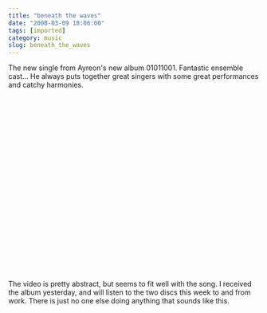 ```yaml
---
title: "beneath the waves"
date: "2008-03-09 18:06:00"
tags: [imported]
category: music
slug: beneath_the_waves
---
```

	
The new single from Ayreon's new album 01011001.  Fantastic ensemble cast...  He always puts together great singers with some great performances and catchy harmonies.

<object width="425" height="355"><param name="movie" value="http://www.youtube.com/v/VYEzZyLyzlM"></param><param name="wmode" value="transparent"></param><embed src="http://www.youtube.com/v/VYEzZyLyzlM" type="application/x-shockwave-flash" wmode="transparent" width="425" height="355"></embed></object>

The video is pretty abstract, but seems to fit well with the song.  I received the album yesterday, and will listen to the two discs this week to and from work.  There is just no one else doing anything that sounds like this.
